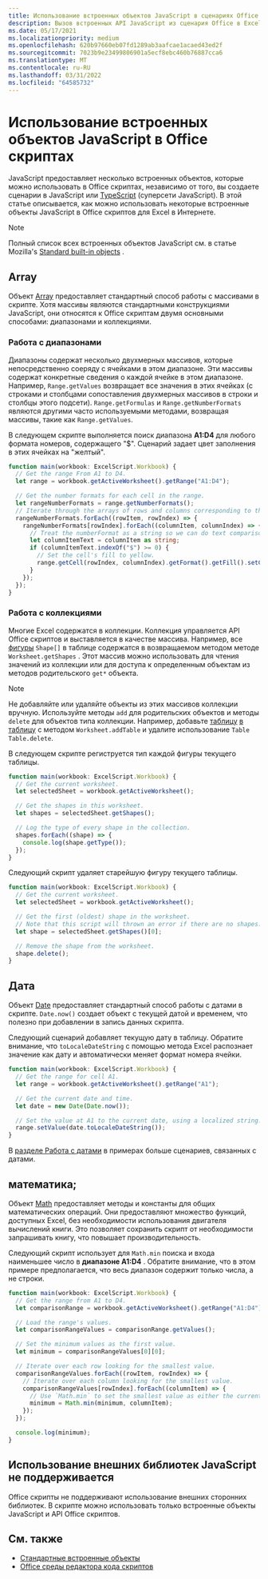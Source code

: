 ```yaml
---
title: Использование встроенных объектов JavaScript в сценариях Office
description: Вызов встроенных API JavaScript из сценария Office в Excel в Интернете.
ms.date: 05/17/2021
ms.localizationpriority: medium
ms.openlocfilehash: 620b97660eb07fd1289ab3aafcae1acaed43ed2f
ms.sourcegitcommit: 7023b9e23499806901a5ecf8ebc460b76887cca6
ms.translationtype: MT
ms.contentlocale: ru-RU
ms.lasthandoff: 03/31/2022
ms.locfileid: "64585732"
---
```

# <a name="use-built-in-javascript-objects-in-office-scripts"></a>Использование встроенных объектов JavaScript в Office скриптах

JavaScript предоставляет несколько встроенных объектов, которые можно использовать в Office скриптах, независимо от того, вы создаете сценарии в JavaScript или [TypeScript](../overview/code-editor-environment.md) (суперсети JavaScript). В этой статье описывается, как можно использовать некоторые встроенные объекты JavaScript в Office скриптов для Excel в Интернете.

> [!NOTE]
> Полный список всех встроенных объектов JavaScript см. в статье Mozilla's [Standard built-in objects](https://developer.mozilla.org/docs/Web/JavaScript/Reference/Global_Objects) .

## <a name="array"></a>Array

Объект [Array](https://developer.mozilla.org/docs/Web/JavaScript/Reference/Global_Objects/Array) предоставляет стандартный способ работы с массивами в скрипте. Хотя массивы являются стандартными конструкциями JavaScript, они относятся к Office скриптам двумя основными способами: диапазонами и коллекциями.

### <a name="work-with-ranges"></a>Работа с диапазонами

Диапазоны содержат несколько двухмерных массивов, которые непосредственно соеряду с ячейками в этом диапазоне. Эти массивы содержат конкретные сведения о каждой ячейке в этом диапазоне. Например, `Range.getValues` возвращает все значения в этих ячейках (с строками и столбцами сопоставления двухмерных массивов в строки и столбцы этого подсети). `Range.getFormulas` и `Range.getNumberFormats` являются другими часто используемыми методами, возвращая массивы, такие как `Range.getValues`.

В следующем скрипте выполняется поиск диапазона **A1:D4** для любого формата номеров, содержащего "$". Сценарий задает цвет заполнения в этих ячейках на "желтый".

```TypeScript
function main(workbook: ExcelScript.Workbook) {
  // Get the range From A1 to D4.
  let range = workbook.getActiveWorksheet().getRange("A1:D4");

  // Get the number formats for each cell in the range.
  let rangeNumberFormats = range.getNumberFormats();
  // Iterate through the arrays of rows and columns corresponding to those in the range.
  rangeNumberFormats.forEach((rowItem, rowIndex) => {
    rangeNumberFormats[rowIndex].forEach((columnItem, columnIndex) => {
      // Treat the numberFormat as a string so we can do text comparisons.
      let columnItemText = columnItem as string;
      if (columnItemText.indexOf("$") >= 0) {
        // Set the cell's fill to yellow.
        range.getCell(rowIndex, columnIndex).getFormat().getFill().setColor("yellow");
      }
    });
  });
}
```

### <a name="work-with-collections"></a>Работа с коллекциями

Многие Excel содержатся в коллекции. Коллекция управляется API Office скриптов и выставляется в качестве массива. Например, все [фигуры](/javascript/api/office-scripts/excelscript/excelscript.shape) `Shape[]` в таблице содержатся в возвращаемом методом методе `Worksheet.getShapes` . Этот массив можно использовать для чтения значений из коллекции или для доступа к определенным объектам из методов родительского `get*` объекта.

> [!NOTE]
> Не добавляйте или удаляйте объекты из этих массивов коллекции вручную. Используйте методы `add` для родительских объектов и методы `delete` для объектов типа коллекции. Например, добавьте [таблицу](/javascript/api/office-scripts/excelscript/excelscript.table) [в таблицу](/javascript/api/office-scripts/excelscript/excelscript.worksheet) с методом `Worksheet.addTable` и удалите использование `Table` `Table.delete`.

В следующем скрипте региструется тип каждой фигуры текущего таблицы.

```TypeScript
function main(workbook: ExcelScript.Workbook) {
  // Get the current worksheet.
  let selectedSheet = workbook.getActiveWorksheet();

  // Get the shapes in this worksheet.
  let shapes = selectedSheet.getShapes();

  // Log the type of every shape in the collection.
  shapes.forEach((shape) => {
    console.log(shape.getType());
  });
}
```

Следующий скрипт удаляет старейшую фигуру текущего таблицы.

```Typescript
function main(workbook: ExcelScript.Workbook) {
  // Get the current worksheet.
  let selectedSheet = workbook.getActiveWorksheet();

  // Get the first (oldest) shape in the worksheet.
  // Note that this script will thrown an error if there are no shapes.
  let shape = selectedSheet.getShapes()[0];

  // Remove the shape from the worksheet.
  shape.delete();
}
```

## <a name="date"></a>Дата

Объект [Date](https://developer.mozilla.org/docs/Web/JavaScript/Reference/Global_Objects/Date) предоставляет стандартный способ работы с датами в скрипте. `Date.now()` создает объект с текущей датой и временем, что полезно при добавлении в запись данных скрипта.

Следующий сценарий добавляет текущую дату в таблицу. Обратите внимание, что `toLocaleDateString` с помощью метода Excel распознает значение как дату и автоматически меняет формат номера ячейки.

```TypeScript
function main(workbook: ExcelScript.Workbook) {
  // Get the range for cell A1.
  let range = workbook.getActiveWorksheet().getRange("A1");

  // Get the current date and time.
  let date = new Date(Date.now());

  // Set the value at A1 to the current date, using a localized string.
  range.setValue(date.toLocaleDateString());
}
```

В [разделе Работа с датами](../resources/samples/excel-samples.md#dates) в примерах больше сценариев, связанных с датами.

## <a name="math"></a>математика;

Объект [Math](https://developer.mozilla.org/docs/Web/JavaScript/Reference/Global_Objects/Math) предоставляет методы и константы для общих математических операций. Они предоставляют множество функций, доступных Excel, без необходимости использования двигателя вычислений книги. Это позволяет сохранить скрипт от необходимости запрашивать книгу, что повышает производительность.

Следующий скрипт использует для `Math.min` поиска и входа наименьшее число в **диапазоне A1:D4** . Обратите внимание, что в этом примере предполагается, что весь диапазон содержит только числа, а не строки.

```TypeScript
function main(workbook: ExcelScript.Workbook) {
  // Get the range from A1 to D4.
  let comparisonRange = workbook.getActiveWorksheet().getRange("A1:D4");

  // Load the range's values.
  let comparisonRangeValues = comparisonRange.getValues();

  // Set the minimum values as the first value.
  let minimum = comparisonRangeValues[0][0];

  // Iterate over each row looking for the smallest value.
  comparisonRangeValues.forEach((rowItem, rowIndex) => {
    // Iterate over each column looking for the smallest value.
    comparisonRangeValues[rowIndex].forEach((columnItem) => {
      // Use `Math.min` to set the smallest value as either the current cell's value or the previous minimum.
      minimum = Math.min(minimum, columnItem);
    });
  });

  console.log(minimum);
}

```

## <a name="use-of-external-javascript-libraries-is-not-supported"></a>Использование внешних библиотек JavaScript не поддерживается

Office скрипты не поддерживают использование внешних сторонних библиотек. В скрипте можно использовать только встроенные объекты JavaScript и API Office скриптов.

## <a name="see-also"></a>См. также

- [Стандартные встроенные объекты](https://developer.mozilla.org/docs/Web/JavaScript/Reference/Global_Objects)
- [Office среды редактора кода скриптов](../overview/code-editor-environment.md)
